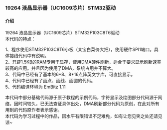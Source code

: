 ### 19264 液晶显示器（UC1609芯片）STM32驱动

#### 介绍
19264 液晶显示器（UC1609芯片）STM32F103C8T6驱动  
本代码的特点：  

1、程序使用STM32F103C8T6小板（某宝白菜价大把），使用硬件SPI1端口。具体接线代码中有说明。  
2、开辟1.5KB的RAM专用于显存，使用DMA硬件刷新，适合于要求显示刷新速率较高的应用。并且因为使用了DMA，系统占用并不算大。  
3、代码中已经有了基本的6\*8、8\*16点阵英文字库，可直接显示。  
4、代码中已经有了画点、画线、画圆的代码。  
5、代码编译环境为 EmBitz 1.11   

本代码中部分基础代码源于原子教程的示例代码，字符显示及绘图部分代码源于网络，因时间较久，已无法查证具体出处，DMA刷新部分代码为原创，在此对所有用到的代码原作者表示感谢。  
本代码为学习过程中的作品，因水平有限错误不足难免，如有让您见笑之处还请见谅~  
